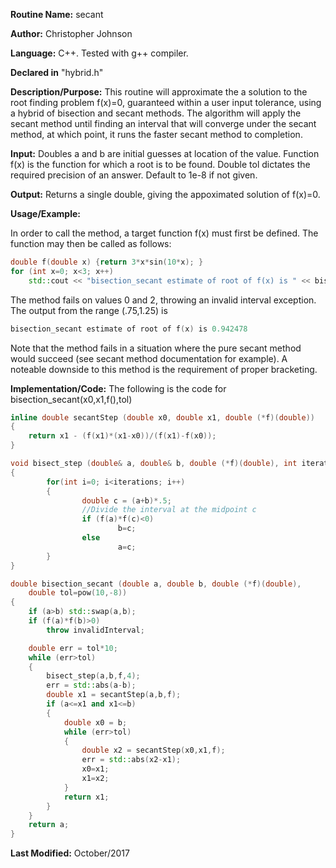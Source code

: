 **Routine Name:** secant

**Author:** Christopher Johnson

**Language:** C++. Tested with g++ compiler.

**Declared in** "hybrid.h"

**Description/Purpose:** This routine will approximate the a solution to the root finding problem f(x)=0, guaranteed within a user input tolerance, using a hybrid of bisection and secant methods. The algorithm will apply the secant method until finding an interval that will converge under the secant method, at which point, it runs the faster secant method to completion.

**Input:**
Doubles a and b are initial guesses at location of the value.
Function f(x) is the function for which a root is to be found.
Double tol dictates the required precision of an answer. Default to 1e-8 if not given.

**Output:**
Returns a single double, giving the appoximated solution of f(x)=0.

**Usage/Example:**

In order to call the method, a target function f(x) must first be defined. The function may then be called as follows:

```C++
double f(double x) {return 3*x*sin(10*x); }
for (int x=0; x<3; x++)
    std::cout << "bisection_secant estimate of root of f(x) is " << bisection_secant(x-.25,x+.25,f) << std::endl;
```

The method fails on values 0 and 2, throwing an invalid interval exception.
The output from the range (.75,1.25) is
```C++
bisection_secant estimate of root of f(x) is 0.942478
```
            
Note that the method fails in a situation where the pure secant method would succeed (see secant method documentation for example). A noteable downside to this method is the requirement of proper bracketing.


**Implementation/Code:** The following is the code for bisection_secant(x0,x1,f(),tol)
```C++
inline double secantStep (double x0, double x1, double (*f)(double))
{
    return x1 - (f(x1)*(x1-x0))/(f(x1)-f(x0));
}

void bisect_step (double& a, double& b, double (*f)(double), int iterations)
{
        for(int i=0; i<iterations; i++)
        {
                double c = (a+b)*.5;
                //Divide the interval at the midpoint c
                if (f(a)*f(c)<0)
                        b=c;
                else
                        a=c;
        }
}

double bisection_secant (double a, double b, double (*f)(double),
    double tol=pow(10,-8))
{
    if (a>b) std::swap(a,b);
    if (f(a)*f(b)>0)
        throw invalidInterval;

    double err = tol*10;
    while (err>tol)
    {
        bisect_step(a,b,f,4);
        err = std::abs(a-b);
        double x1 = secantStep(a,b,f);
        if (a<=x1 and x1<=b)
        {
            double x0 = b;
            while (err>tol)
            {
                double x2 = secantStep(x0,x1,f);
                err = std::abs(x2-x1);
                x0=x1;
                x1=x2;
            }
            return x1;
        }
    }
    return a;
}
```
**Last Modified:** October/2017
